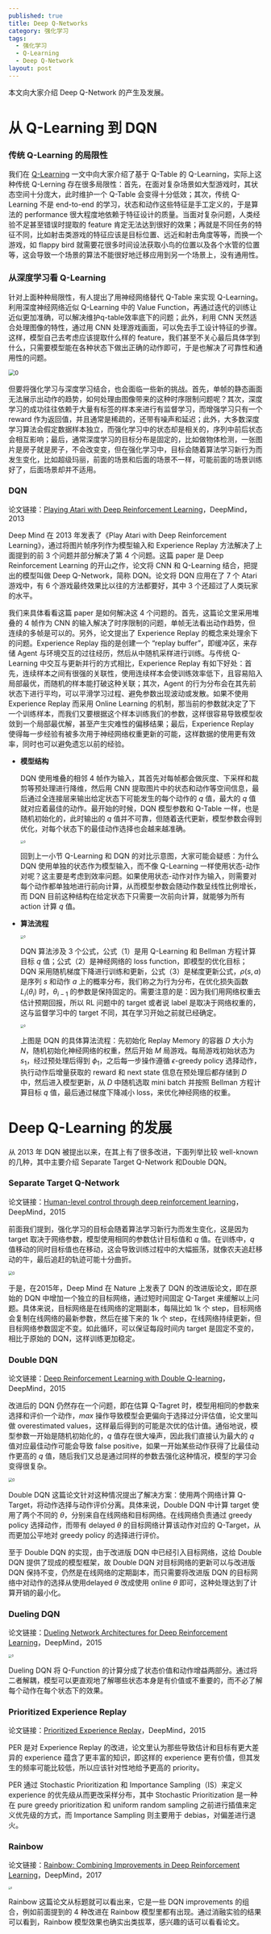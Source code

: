 ```yaml
---
published: true
title: Deep Q-Networks
category: 强化学习
tags: 
  - 强化学习
  - Q-Learning
  - Deep Q-Network
layout: post
---
```


本文向大家介绍 Deep Q-Network 的产生及发展。

# 从 Q-Learning 到 DQN

### 传统 Q-Learning 的局限性

我们在  [Q-Learning](https://dimanshen.github.io/强化学习/2021/04/06/强化学习-3-Q-Learning/) 一文中向大家介绍了基于 Q-Table 的 Q-Learning，实际上这种传统 Q-Lerning 存在很多局限性：首先，在面对复杂场景如大型游戏时，其状态空间十分庞大，此时维护一个 Q-Table 会变得十分低效；其次，传统 Q-Learning 不是 end-to-end 的学习，状态和动作这些特征是手工定义的，于是算法的 performance 很大程度地依赖于特征设计的质量。当面对复杂问题，人类经验不足甚至错误时提取的 feature 肯定无法达到很好的效果；再就是不同任务的特征不同，比如射击类游戏的特征应该是目标位置、远近和射击角度等等，而换一个游戏，如 flappy bird 就需要花很多时间设法获取小鸟的位置以及各个水管的位置等，这会导致一个场景的算法不能很好地迁移应用到另一个场景上，没有通用性。

### 从深度学习看 Q-Learning

针对上面种种局限性，有人提出了用神经网络替代 Q-Table 来实现 Q-Learning。利用深度神经网络近似 Q-Learning 中的 Value Function，再通过迭代的训练让近似更加准确，可以解决维护q-table效率底下的问题；此外，利用 CNN 天然适合处理图像的特性，通过用 CNN 处理游戏画面，可以免去手工设计特征的步骤。这样，模型自己去考虑应该提取什么样的 feature，我们甚至不关心最后具体学到什么，只需要模型能在各种状态下做出正确的动作即可，于是也解决了可靠性和通用性的问题。

<img src="https://raw.githubusercontent.com/DimanShen/dimanshen.github.io/master/_posts/image/强化学习（四）/0.png" alt="0" style="zoom:80%;" />

但要将强化学习与深度学习结合，也会面临一些新的挑战。首先，单帧的静态画面无法展示出动作的趋势，如何处理由图像带来的这种时序限制问题呢？其次，深度学习的成功往往依赖于大量有标签的样本来进行有监督学习，而增强学习只有一个 reward 作为返回值，并且通常是稀疏的，还带有噪声和延迟；此外，大多数深度学习算法会假定数据样本独立，而强化学习中的状态却是相关的，序列中前后状态会相互影响；最后，通常深度学习的目标分布是固定的，比如做物体检测，一张图片是房子就是房子，不会改变变，但在强化学习中，目标会随着算法学习新行为而发生变化，比如超级玛丽，前面的场景和后面的场景不一样，可能前面的场景训练好了，后面场景却并不适用。

### DQN

论文链接：[Playing Atari with Deep Reinforcement Learning](https://arxiv.org/abs/1312.5602)，DeepMind，2013

Deep Mind 在 2013 年发表了《Play Atari with Deep Reinforcement Learning》，通过将图片帧序列作为模型输入和 Experience Replay 方法解决了上面提到的前 3 个问题并部分解决了第 4 个问题。这篇 paper 是 Deep Reinforcement Learning 的开山之作，论文将 CNN 和 Q-Learning 结合，把提出的模型叫做 Deep Q-Network，简称 DQN。论文将 DQN 应用在了 7 个 Atari 游戏中，有 6 个游戏最终效果比以往的方法都要好，其中 3 个还超过了人类玩家的水平。

我们来具体看看这篇 paper 是如何解决这 4 个问题的。首先，这篇论文里采用堆叠的 4 帧作为 CNN 的输入解决了时序限制的问题，单帧无法看出动作趋势，但连续的多帧是可以的。另外，论文提出了 Experience Replay 的概念来处理余下的问题。Experience Replay 指的是创建一个 “replay buffer”，即缓冲区，来存储 Agent 与环境交互的过往经历，然后从中随机采样进行训练。与传统 Q-Learning 中交互与更新并行的方式相比，Experience Replay 有如下好处：首先，连续样本之间有很强的关联性，使用连续样本会使训练效率低下，且容易陷入局部最优，而随机的样本能打破这种关联；其次，Agent 的行为分布会在其先前状态下进行平均，可以平滑学习过程、避免参数出现波动或发散。如果不使用 Experience Replay 而采用 Online Learning 的机制，那当前的参数就决定了下一个训练样本，而我们又要根据这个样本训练我们的参数，这样很容易导致模型收敛到一个局部最优解，甚至产生灾难性的偏移结果；最后，Experience Replay 使得每一步经验有被多次用于神经网络权重更新的可能，这样数据的使用更有效率，同时也可以避免遗忘以前的经验。

- **模型结构**

  DQN 使用堆叠的相邻 4 帧作为输入，其首先对每帧都会做灰度、下采样和裁剪等预处理进行降维，然后用 CNN 提取图片中的状态和动作等空间信息，最后通过全连接层来输出给定状态下可能发生的每个动作的 $q$ 值，最大的 $q$ 值就对应着最佳的动作。最开始的时候，DQN 模型参数和 Q-Table 一样，也是随机初始化的，此时输出的 $q$ 值并不可靠，但随着迭代更新，模型参数会得到优化，对每个状态下的最佳动作选择也会越来越准确。

  <img src="https://raw.githubusercontent.com/DimanShen/dimanshen.github.io/master/_posts/image/强化学习（四）/1.png" alt="0" style="zoom:40%;" />

  回到上一小节 Q-Learning 和 DQN 的对比示意图，大家可能会疑惑：为什么 DQN 使用单独的状态作为模型输入，而不像 Q-Learning 一样使用状态-动作对呢？这主要是考虑到效率问题。如果使用状态-动作对作为输入，则需要对每个动作都单独地进行前向计算，从而模型参数会随动作数呈线性比例增长，而 DQN 目前这种结构在给定状态下只需要一次前向计算，就能够为所有 action 计算 $q$ 值。

- **算法流程** 

  <img src="https://raw.githubusercontent.com/DimanShen/dimanshen.github.io/master/_posts/image/强化学习（四）/2.png" alt="0" style="zoom:40%;" />

  DQN 算法涉及 3 个公式，公式（1）是用 Q-Learning 和 Bellman 方程计算目标 $q$ 值；公式（2）是神经网络的 loss function，即模型的优化目标；DQN 采用随机梯度下降进行训练和更新，公式（3）是梯度更新公式，$\rho(s, a)$ 是序列 $s$ 和动作 $a$ 上的概率分布，我们称之为行为分布，在优化损失函数 $L_i(\theta_i)$ 时，$\theta_{i-1}$ 的参数是保持固定的。需要注意的是：因为我们用网络权重去估计预期回报，所以 RL 问题中的 target 或者说 label 是取决于网络权重的，这与监督学习中的 target 不同，其在学习开始之前就已经确定。

  <img src="https://raw.githubusercontent.com/DimanShen/dimanshen.github.io/master/_posts/image/强化学习（四）/3.png" alt="0" style="zoom:40%;" />
  
  上图是 DQN 的具体算法流程：先初始化 Replay Memory 的容器 $D$ 大小为 $N$，随机初始化神经网络的权重，然后开始 $M$ 局游戏。每局游戏初始状态为 $s_1$，经过预处理后得到 $\phi_1$，之后每一步操作遵循 $\epsilon$-greedy policy 选择动作，执行动作后增量获取的 reward 和 next state 信息在预处理后都存储到 $D$ 中，然后进入模型更新，从 $D$ 中随机选取 mini batch 并按照 Bellman 方程计算目标 $q$ 值，最后通过梯度下降减小 loss，来优化神经网络的权重。

# Deep Q-Learning 的发展

从 2013 年 DQN 被提出以来，在其上有了很多改进，下面列举比较 well-known 的几种，其中主要介绍 Separate Target Q-Network 和Double DQN。

### Separate Target Q-Network

论文链接：[Human-level control through deep reinforcement learning](https://storage.googleapis.com/deepmind-media/dqn/DQNNaturePaper.pdf)，DeepMind，2015

前面我们提到，强化学习的目标会随着算法学习新行为而发生变化，这是因为 target 取决于网络参数，模型使用相同的参数估计目标值和 $q$ 值。在训练中，$q$ 值移动的同时目标值也在移动，这会导致训练过程中的大幅振荡，就像农夫追赶移动的牛，最后追赶的轨迹可能十分曲折。

<img src="https://raw.githubusercontent.com/DimanShen/dimanshen.github.io/master/_posts/image/强化学习（四）/4.png" alt="0" style="zoom:50%;" />

于是，在2015年，Deep Mind 在 Nature 上发表了 DQN 的改进版论文，即在原始的 DQN 中增加一个独立的目标网络，通过短时间固定 Q-Target 来缓解以上问题。具体来说，目标网络是在线网络的定期副本，每隔比如 1k 个 step，目标网络会复制在线网络的最新参数，然后在接下来的 1k 个 step，在线网络持续更新，但目标网络参数固定不变。如此循环，可以保证每段时间内 target 是固定不变的，相比于原始的 DQN，这样训练更加稳定。

### Double DQN

论文链接：[Deep Reinforcement Learning with Double Q-learning](https://arxiv.org/abs/1509.06461)，DeepMind，2015

改进后的 DQN 仍然存在一个问题，即在估算 Q-Tagret 时，模型用相同的参数来选择和评价一个动作，$max$ 操作导致模型会更偏向于选择过分评估值，论文里叫做 overestimated values，这样最后得到的可能是次优的估计值。通俗地说，模型参数一开始是随机初始化的，$q$ 值存在很大噪声，因此我们直接认为最大的 $q$ 值对应最佳动作可能会导致 false positive，如果一开始某些动作获得了比最佳动作更高的 $q$ 值，随后我们又总是通过同样的参数去强化这种情况，模型的学习会变得很复杂。

<img src="https://raw.githubusercontent.com/DimanShen/dimanshen.github.io/master/_posts/image/强化学习（四）/5.png" alt="0" style="zoom:50%;" />

Double DQN 这篇论文针对这种情况提出了解决方案：使用两个网络计算 Q-Target，将动作选择与动作评价分离。具体来说，Double DQN 中计算 target 使用了两个不同的 $\theta$，分别来自在线网络和目标网络。在线网络负责通过 greedy policy 选择动作，而带有 delayed $\theta$ 的目标网络计算该动作对应的 Q-Target，从而更加公平地对 greedy policy 的选择进行评价。

至于 Double DQN 的实现，由于改进版 DQN 中已经引入目标网络，这给 Double DQN 提供了现成的模型框架，故 Double DQN 对目标网络的更新可以与改进版 DQN 保持不变，仍然是在线网络的定期副本，而只需要将改进版 DQN 的目标网络中对动作的选择从使用delayed $\theta$ 改成使用 online $\theta$ 即可，这种处理达到了计算开销的最小化。

### Dueling DQN

论文链接：[Dueling Network Architectures for Deep Reinforcement Learning](https://arxiv.org/abs/1511.06581)，DeepMind，2015

<img src="https://raw.githubusercontent.com/DimanShen/dimanshen.github.io/master/_posts/image/强化学习（四）/6.png" alt="0" style="zoom:40%;" />

Dueling DQN 将 Q-Function 的计算分成了状态价值和动作增益两部分。通过将二者解耦，模型可以更直观地了解哪些状态本身是有价值或不重要的，而不必了解每个动作在每个状态下的效果。

### Prioritized Experience Replay

论文链接：[Prioritized Experience Replay](https://arxiv.org/abs/1511.05952)，DeepMind，2015

PER 是对 Experience Replay 的改进，论文里认为那些导致估计和目标有更大差异的 experience 蕴含了更丰富的知识，即这样的 experience 更有价值，但其发生的频率可能比较低，所以应该针对性地给予更高的 priority。

PER 通过 Stochastic Prioritization 和 Importance Sampling（IS）来定义 experience 的优先级从而更改采样分布，其中 Stochastic Prioritization 是一种在 pure greedy prioritization 和 uniform random sampling 之前进行插值来定义优先级的方式，而 Importance Sampling 则主要用于 debias，对偏差进行退火。

### Rainbow

论文链接：[Rainbow: Combining Improvements in Deep Reinforcement Learning](https://arxiv.org/abs/1710.02298)，DeepMind，2017

<img src="https://raw.githubusercontent.com/DimanShen/dimanshen.github.io/master/_posts/image/强化学习（四）/7.png" alt="0" style="zoom:30%;" />

Rainbow 这篇论文从标题就可以看出来，它是一些 DQN improvements 的组合，例如前面提到的 4 种改进在 Rainbow 模型里都有出现。通过消融实验的结果可以看到，Rainbow 模型效果也确实出类拔萃，感兴趣的话可以看看论文。